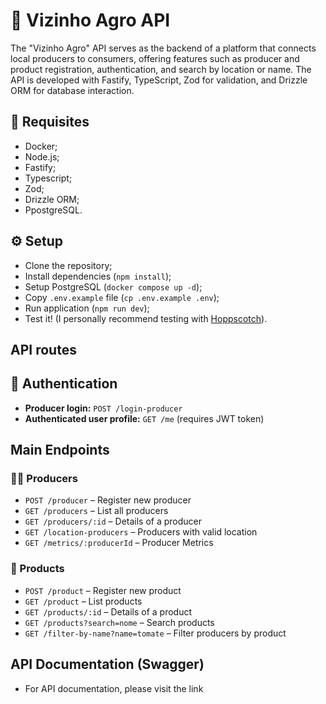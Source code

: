 # 🌽 Vizinho Agro API

The "Vizinho Agro" API serves as the backend of a platform that connects local producers to consumers, offering features such as producer and product registration, authentication, and search by location or name. The API is developed with Fastify, TypeScript, Zod for validation, and Drizzle ORM for database interaction.

## 🚀 Requisites

- Docker;
- Node.js;
- Fastify;
- Typescript;
- Zod;
- Drizzle ORM;
- PpostgreSQL.


## ⚙️ Setup

- Clone the repository;
- Install dependencies (`npm install`);
- Setup PostgreSQL (`docker compose up -d`);
- Copy `.env.example` file (`cp .env.example .env`);
- Run application (`npm run dev`);
- Test it! (I personally recommend testing with [Hoppscotch](https://hoppscotch.io/)).

## API routes

## 🔐 Authentication

- **Producer login:** `POST /login-producer`
- **Authenticated user profile:** `GET /me` (requires JWT token)

## Main Endpoints

### 🧑‍🌾 Producers
- `POST /producer` – Register new producer
- `GET /producers` – List all producers
- `GET /producers/:id` – Details of a producer
- `GET /location-producers` – Producers with valid location
- `GET /metrics/:producerId` – Producer Metrics

### 🛒 Products
- `POST /product` – Register new product
- `GET /product` – List products
- `GET /products/:id` – Details of a product
- `GET /products?search=nome` – Search products
- `GET /filter-by-name?name=tomate` – Filter producers by product

## API Documentation (Swagger)

- For API documentation, please visit the link